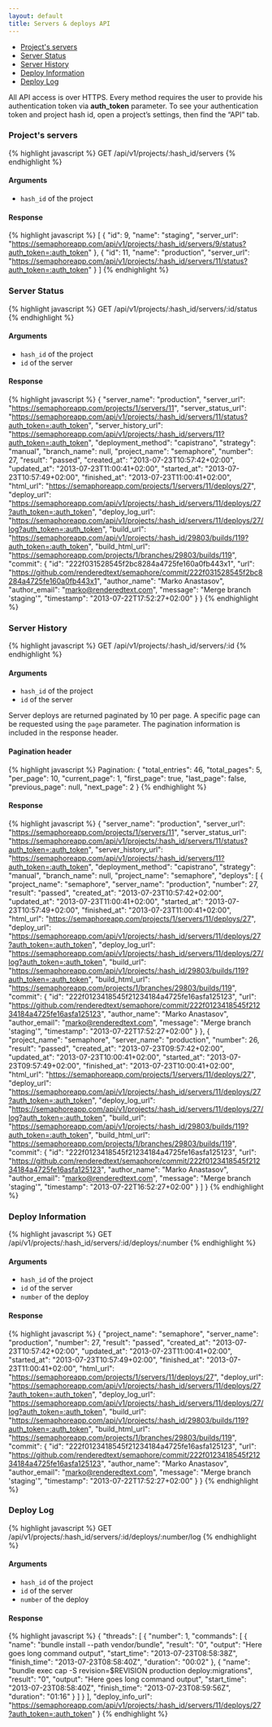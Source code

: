 ```yaml
---
layout: default
title: Servers & deploys API
---
```


- [Project's servers](#projects_servers)
- [Server Status](#server_status)
- [Server History](#server_history)
- [Deploy Information](#deploy_information)
- [Deploy Log](#deploy_log)

<p class="accent">
All API access is over HTTPS. Every method requires the user to provide his authentication token via <strong>auth_token</strong> parameter. To see your authentication token and project hash id, open a project’s settings, then find the “API” tab.
</p>

### Project's servers

{% highlight javascript %}
GET /api/v1/projects/:hash_id/servers
{% endhighlight %}

#### Arguments

- `hash_id` of the project

#### Response

{% highlight javascript %}
[
  {
     "id": 9,
     "name": "staging",
     "server_url": "https://semaphoreapp.com/api/v1/projects/:hash_id/servers/9/status?auth_token=:auth_token"
  },
  {
     "id": 11,
     "name": "production",
     "server_url": "https://semaphoreapp.com/api/v1/projects/:hash_id/servers/11/status?auth_token=:auth_token"
  }
]
{% endhighlight %}

### Server Status

{% highlight javascript %}
GET /api/v1/projects/:hash_id/servers/:id/status
{% endhighlight %}

#### Arguments

- `hash_id` of the project
- `id` of the server

#### Response

{% highlight javascript %}
{
  "server_name": "production",
  "server_url": "https://semaphoreapp.com/projects/1/servers/11",
  "server_status_url": "https://semaphoreapp.com/api/v1/projects/:hash_id/servers/11/status?auth_token=:auth_token",
  "server_history_url": "https://semaphoreapp.com/api/v1/projects/:hash_id/servers/11?auth_token=:auth_token",
  "deployment_method": "capistrano",
  "strategy": "manual",
  "branch_name": null,
  "project_name": "semaphore",
  "number": 27,
  "result": "passed",
  "created_at": "2013-07-23T10:57:42+02:00",
  "updated_at": "2013-07-23T11:00:41+02:00",
  "started_at": "2013-07-23T10:57:49+02:00",
  "finished_at": "2013-07-23T11:00:41+02:00",
  "html_url": "https://semaphoreapp.com/projects/1/servers/11/deploys/27",
  "deploy_url": "https://semaphoreapp.com/api/v1/projects/:hash_id/servers/11/deploys/27?auth_token=:auth_token",
  "deploy_log_url": "https://semaphoreapp.com/api/v1/projects/:hash_id/servers/11/deploys/27/log?auth_token=:auth_token",
  "build_url": "https://semaphoreapp.com/api/v1/projects/:hash_id/29803/builds/119?auth_token=:auth_token",
  "build_html_url": "https://semaphoreapp.com/projects/1/branches/29803/builds/119",
  "commit": {
     "id": "222f031528545f2bc8284a4725fe160a0fb443x1",
     "url": "https://github.com/renderedtext/semaphore/commit/222f031528545f2bc8284a4725fe160a0fb443x1",
     "author_name": "Marko Anastasov",
     "author_email": "marko@renderedtext.com",
     "message": "Merge branch 'staging'",
     "timestamp": "2013-07-22T17:52:27+02:00"
   }
}
{% endhighlight %}

### Server History

{% highlight javascript %}
GET /api/v1/projects/:hash_id/servers/:id
{% endhighlight %}

#### Arguments

- `hash_id` of the project
- `id` of the server

Server deploys are returned paginated by 10 per page. A specific page can be requested using the `page` parameter. The pagination information is included in the response header.

#### Pagination header

{% highlight javascript %}
Pagination: {
  "total_entries": 46,
  "total_pages": 5,
  "per_page": 10,
  "current_page": 1,
  "first_page": true,
  "last_page": false,
  "previous_page": null,
  "next_page": 2
}
{% endhighlight %}

#### Response

{% highlight javascript %}
{
   "server_name": "production",
   "server_url": "https://semaphoreapp.com/projects/1/servers/11",
   "server_status_url": "https://semaphoreapp.com/api/v1/projects/:hash_id/servers/11/status?auth_token=:auth_token",
   "server_history_url": "https://semaphoreapp.com/api/v1/projects/:hash_id/servers/11?auth_token=:auth_token",
   "deployment_method": "capistrano",
   "strategy": "manual",
   "branch_name": null,
   "project_name": "semaphore",
   "deploys": [
      {
         "project_name": "semaphore",
         "server_name": "production",
         "number": 27,
         "result": "passed",
         "created_at": "2013-07-23T10:57:42+02:00",
         "updated_at": "2013-07-23T11:00:41+02:00",
         "started_at": "2013-07-23T10:57:49+02:00",
         "finished_at": "2013-07-23T11:00:41+02:00",
         "html_url": "https://semaphoreapp.com/projects/1/servers/11/deploys/27",
         "deploy_url": "https://semaphoreapp.com/api/v1/projects/:hash_id/servers/11/deploys/27?auth_token=:auth_token",
         "deploy_log_url": "https://semaphoreapp.com/api/v1/projects/:hash_id/servers/11/deploys/27/log?auth_token=:auth_token",
         "build_url": "https://semaphoreapp.com/api/v1/projects/:hash_id/29803/builds/119?auth_token=:auth_token",
         "build_html_url": "https://semaphoreapp.com/projects/1/branches/29803/builds/119",
         "commit": {
            "id": "222f0123418545f21234184a4725fe16asfa125123",
            "url": "https://github.com/renderedtext/semaphore/commit/222f0123418545f21234184a4725fe16asfa125123",
            "author_name": "Marko Anastasov",
            "author_email": "marko@renderedtext.com",
            "message": "Merge branch 'staging'",
            "timestamp": "2013-07-22T17:52:27+02:00"
         }
      },
      {
         "project_name": "semaphore",
         "server_name": "production",
         "number": 26,
         "result": "passed",
         "created_at": "2013-07-23T09:57:42+02:00",
         "updated_at": "2013-07-23T10:00:41+02:00",
         "started_at": "2013-07-23T09:57:49+02:00",
         "finished_at": "2013-07-23T10:00:41+02:00",
         "html_url": "https://semaphoreapp.com/projects/1/servers/11/deploys/27",
         "deploy_url": "https://semaphoreapp.com/api/v1/projects/:hash_id/servers/11/deploys/27?auth_token=:auth_token",
         "deploy_log_url": "https://semaphoreapp.com/api/v1/projects/:hash_id/servers/11/deploys/27/log?auth_token=:auth_token",
         "build_url": "https://semaphoreapp.com/api/v1/projects/:hash_id/29803/builds/119?auth_token=:auth_token",
         "build_html_url": "https://semaphoreapp.com/projects/1/branches/29803/builds/119",
         "commit": {
            "id": "222f0123418545f21234184a4725fe16asfa125123",
            "url": "https://github.com/renderedtext/semaphore/commit/222f0123418545f21234184a4725fe16asfa125123",
            "author_name": "Marko Anastasov",
            "author_email": "marko@renderedtext.com",
            "message": "Merge branch 'staging'",
            "timestamp": "2013-07-22T16:52:27+02:00"
         }
   ]
}
{% endhighlight %}

### Deploy Information

{% highlight javascript %}
GET /api/v1/projects/:hash_id/servers/:id/deploys/:number
{% endhighlight %}

#### Arguments

- `hash_id` of the project
- `id` of the server
- `number` of the deploy

#### Response

{% highlight javascript %}
{
    "project_name": "semaphore",
    "server_name": "production",
    "number": 27,
    "result": "passed",
    "created_at": "2013-07-23T10:57:42+02:00",
    "updated_at": "2013-07-23T11:00:41+02:00",
    "started_at": "2013-07-23T10:57:49+02:00",
    "finished_at": "2013-07-23T11:00:41+02:00",
    "html_url": "https://semaphoreapp.com/projects/1/servers/11/deploys/27",
    "deploy_url": "https://semaphoreapp.com/api/v1/projects/:hash_id/servers/11/deploys/27?auth_token=:auth_token",
    "deploy_log_url": "https://semaphoreapp.com/api/v1/projects/:hash_id/servers/11/deploys/27/log?auth_token=:auth_token",
    "build_url": "https://semaphoreapp.com/api/v1/projects/:hash_id/29803/builds/119?auth_token=:auth_token",
    "build_html_url": "https://semaphoreapp.com/projects/1/branches/29803/builds/119",
    "commit": {
        "id": "222f0123418545f21234184a4725fe16asfa125123",
        "url": "https://github.com/renderedtext/semaphore/commit/222f0123418545f21234184a4725fe16asfa125123",
        "author_name": "Marko Anastasov",
        "author_email": "marko@renderedtext.com",
        "message": "Merge branch 'staging'",
        "timestamp": "2013-07-22T17:52:27+02:00"
    }
}
{% endhighlight %}

### Deploy Log

{% highlight javascript %}
GET /api/v1/projects/:hash_id/servers/:id/deploys/:number/log
{% endhighlight %}

#### Arguments

- `hash_id` of the project
- `id` of the server
- `number` of the deploy

#### Response

{% highlight javascript %}
{
    "threads": [
        {
            "number": 1,
            "commands": [
                {
                    "name": "bundle install --path vendor/bundle",
                    "result": "0",
                    "output": "Here goes long command output",
                    "start_time": "2013-07-23T08:58:38Z",
                    "finish_time": "2013-07-23T08:58:40Z",
                    "duration": "00:02"
                },
                {
                    "name": "bundle exec cap -S revision=$REVISION production deploy:migrations",
                    "result": "0",
                    "output": "Here goes long command output",
                    "start_time": "2013-07-23T08:58:40Z",
                    "finish_time": "2013-07-23T08:59:56Z",
                    "duration": "01:16"
                }
            ]
        }
    ],
    "deploy_info_url": "https://semaphoreapp.com/api/v1/projects/:hash_id/servers/11/deploys/27?auth_token=:auth_token"
}
{% endhighlight %}
